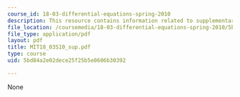 ```yaml
---
course_id: 18-03-differential-equations-spring-2010
description: This resource contains information related to supplementary notes.
file_location: /coursemedia/18-03-differential-equations-spring-2010/5bd84a2e02dece25f25b5e0606b30392_MIT18_03S10_sup.pdf
file_type: application/pdf
layout: pdf
title: MIT18_03S10_sup.pdf
type: course
uid: 5bd84a2e02dece25f25b5e0606b30392

---
```

None